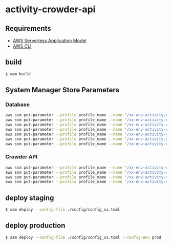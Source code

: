 # activity-crowder-api
## Requirements
* [AWS Serverless Application Model](https://aws.amazon.com/serverless/sam/)
* [AWS CLI](https://aws.amazon.com/pt/cli/)
## build
```bash
$ sam build
```
## System Manager Store Parameters
### Database
```bash
aws ssm put-parameter --profile profile_name --name "/xx-env-activity-crowder/rds/host" --value "<<RDS Host>>" --type String --overwrite > /dev/null 2>&1
aws ssm put-parameter --profile profile_name --name "/xx-env-activity-crowder/rds/user" --value "<<RDS Username>>" --type SecureString --overwrite > /dev/null 2>&1
aws ssm put-parameter --profile profile_name --name "/xx-env-activity-crowder/rds/password" --value "<<RDS Password>>" --type SecureString --overwrite > /dev/null 2>&1
aws ssm put-parameter --profile profile_name --name "/xx-env-activity-crowder/rds/database" --value "<<RDS DB Name>>" --type String --overwrite > /dev/null 2>&1
aws ssm put-parameter --profile profile_name --name "/xx-env-activity-crowder/rds/port" --value 1433 --type String --overwrite > /dev/null 2>&1
aws ssm put-parameter --profile profile_name --name "/xx-env-activity-crowder/rds/table" --value "<<RDS DB Table Name>>" --type String --overwrite > /dev/null 2>&1
aws ssm put-parameter --profile profile_name --name "/xx-env-activity-crowder/api/movementId" --value 1 --type String --overwrite > /dev/null 2>&1
```
### Crowder API
```bash
aws ssm put-parameter --profile profile_name --name "/xx-env-activity-crowder/api/apikey" --value "<<Crowder API Key>>" --type SecureString --overwrite > /dev/null 2>&1
aws ssm put-parameter --profile profile_name --name "/xx-env-activity-crowder/api/host" --value "<<Crowder Host>>" --type String --overwrite > /dev/null 2>&1
aws ssm put-parameter --profile profile_name --name "/xx-env-activity-crowder/api/lastUpdate" --value 0 --type String --overwrite > /dev/null 2>&1
aws ssm put-parameter --profile profile_name --name "/xx-env-activity-crowder/api/movementId" --value 1 --type String --overwrite > /dev/null 2>&1
```
## deploy staging
```bash
$ sam deploy --config-file ./config/config_xx.toml
```
## deploy production
```bash
$ sam deploy --config-file ./config/config_xx.toml --config-env prod
``` 
